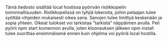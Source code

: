 Tämä tiedosto sisältää local hostissa pyörivän ristikkopelin toiminnallisuuden. Ristikkopelissä on tyhjiä lokeroita, joihin pelaajan tulee syöttää vihjeiden mukaisesti oikea sana. Sanojen tulee limittyä keskenään ja sopia yhteen. Oikeat tulokset voi tarkistaa ”tarkista” näppäimen avulla.
Peli pyörii npm start komennon avulla, joten kloonauksen jälkeen npm install tulee suorittaa ensimmäisenä ennen kuin ohjelma voi pyöriä local hostilla.